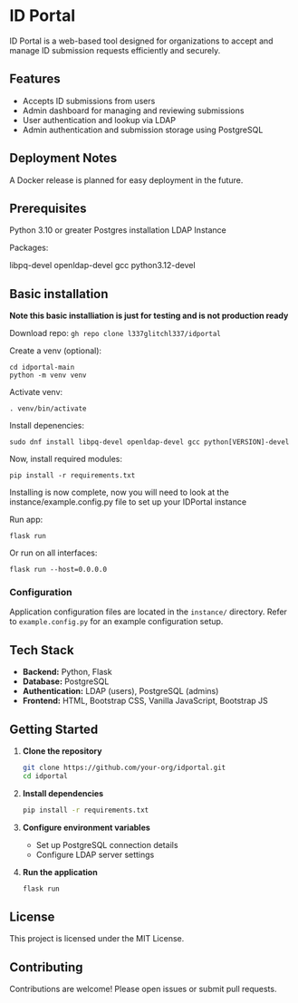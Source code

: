 # ID Portal

ID Portal is a web-based tool designed for organizations to accept and manage ID submission requests efficiently and securely.

## Features

- Accepts ID submissions from users
- Admin dashboard for managing and reviewing submissions
- User authentication and lookup via LDAP
- Admin authentication and submission storage using PostgreSQL

## Deployment Notes

A Docker release is planned for easy deployment in the future.

## Prerequisites
Python 3.10 or greater
Postgres installation
LDAP Instance

Packages:

libpq-devel 
openldap-devel 
gcc 
python3.12-devel

## Basic installation

**Note this basic installiation is just for testing and is not production ready**

Download repo:
```gh repo clone l337glitchl337/idportal```

Create a venv (optional):

```
cd idportal-main
python -m venv venv
```

Activate venv:

```
. venv/bin/activate
```

Install depenencies:

```
sudo dnf install libpq-devel openldap-devel gcc python[VERSION]-devel
```

Now, install required modules:

```
pip install -r requirements.txt
```

Installing is now complete, now you will need to look at the instance/example.config.py file to set up your IDPortal instance

Run app:

```
flask run
```

Or run on all interfaces:

```
flask run --host=0.0.0.0
```


### Configuration

Application configuration files are located in the `instance/` directory. Refer to `example.config.py` for an example configuration setup.
## Tech Stack

- **Backend:** Python, Flask
- **Database:** PostgreSQL
- **Authentication:** LDAP (users), PostgreSQL (admins)
- **Frontend:** HTML, Bootstrap CSS, Vanilla JavaScript, Bootstrap JS

## Getting Started

1. **Clone the repository**
    ```bash
    git clone https://github.com/your-org/idportal.git
    cd idportal
    ```

2. **Install dependencies**
    ```bash
    pip install -r requirements.txt
    ```

3. **Configure environment variables**
    - Set up PostgreSQL connection details
    - Configure LDAP server settings

4. **Run the application**
    ```bash
    flask run
    ```

## License

This project is licensed under the MIT License.

## Contributing

Contributions are welcome! Please open issues or submit pull requests.
